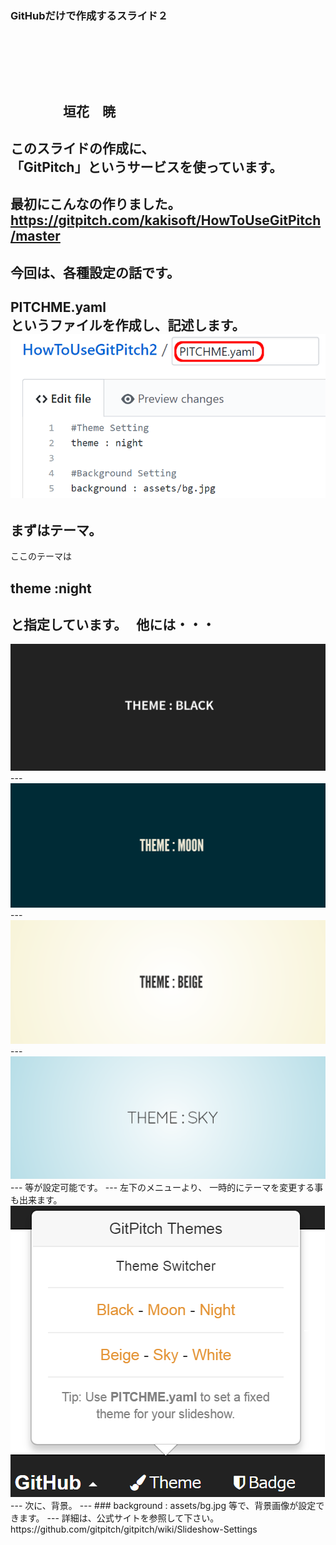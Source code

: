 ### GitHubだけで作成するスライド２
　  

　  
　  
　　　　垣花　暁
---
このスライドの作成に、  
「GitPitch」というサービスを使っています。
---
最初にこんなの作りました。
https://gitpitch.com/kakisoft/HowToUseGitPitch/master
---
今回は、各種設定の話です。
---
PITCHME.yaml  
というファイルを作成し、記述します。
<img src="img/01.png">
---
まずはテーマ。
---
ここのテーマは  
　  
## theme :night

と指定しています。  
他には・・・
---
<img src="img/02.png">
---
<img src="img/03.png">
---
<img src="img/04.png">
---
<img src="img/05.png">
---
等が設定可能です。
---
左下のメニューより、  
一時的にテーマを変更する事も出来ます。  
<img src="img/06.png">
---
次に、背景。
---
### background : assets/bg.jpg
等で、背景画像が設定できます。
---
詳細は、公式サイトを参照して下さい。
https://github.com/gitpitch/gitpitch/wiki/Slideshow-Settings

